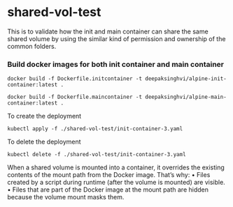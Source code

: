 # shared-vol-test
This is to validate how the init and main container can share the same shared volume by using the similar kind of permission and ownership of the common folders.

### Build docker images for both init container and main container

```
docker build -f Dockerfile.initcontainer -t deepaksinghvi/alpine-init-container:latest .

docker build -f Dockerfile.maincontainer -t deepaksinghvi/alpine-main-container:latest .
```

To create the deployment
```
kubectl apply -f ./shared-vol-test/init-container-3.yaml
```
To delete the deployment
```
kubectl delete -f ./shared-vol-test/init-container-3.yaml
```

When a shared volume is mounted into a container, it overrides the existing contents of the mount path from the Docker image. That’s why:
 • Files created by a script during runtime (after the volume is mounted) are visible.
 • Files that are part of the Docker image at the mount path are hidden because the volume mount masks them.